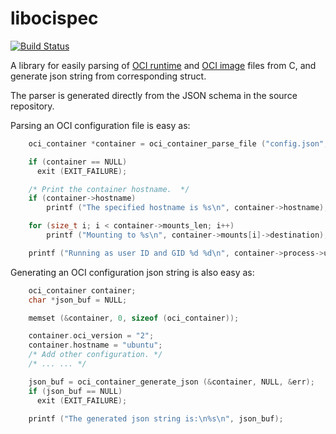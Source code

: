 libocispec
==========

[![Build Status](https://travis-ci.org/giuseppe/libocispec.svg?branch=master)](https://travis-ci.org/giuseppe/libocispec)

A library for easily parsing
of [OCI runtime](https://github.com/opencontainers/runtime-spec)
and [OCI image](https://github.com/opencontainers/image-spec) files
from C, and generate json string from corresponding struct.

The parser is generated directly from the JSON schema in the source repository.

Parsing an OCI configuration file is easy as:

```c
    oci_container *container = oci_container_parse_file ("config.json", NULL, &err);

    if (container == NULL)
      exit (EXIT_FAILURE);

    /* Print the container hostname.  */
    if (container->hostname)
        printf ("The specified hostname is %s\n", container->hostname);

    for (size_t i; i < container->mounts_len; i++)
        printf ("Mounting to %s\n", container->mounts[i]->destination);

    printf ("Running as user ID and GID %d %d\n", container->process->user->uid, container->process->user->gid);

```

Generating an OCI configuration json string is also easy as:

```c
    oci_container container;
    char *json_buf = NULL;

    memset (&container, 0, sizeof (oci_container));

    container.oci_version = "2";
    container.hostname = "ubuntu";
    /* Add other configuration. */
    /* ... ... */

    json_buf = oci_container_generate_json (&container, NULL, &err);
    if (json_buf == NULL)
      exit (EXIT_FAILURE);

    printf ("The generated json string is:\n%s\n", json_buf);

```
